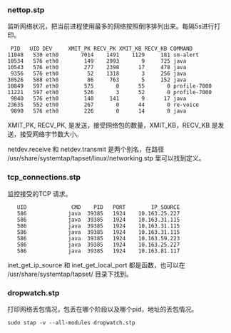 
### nettop.stp

监听网络状况，把当前进程使用最多的网络按照倒序排列出来。每隔5s进行打印。

```
 PID   UID DEV     XMIT_PK RECV_PK XMIT_KB RECV_KB COMMAND
11048   530 eth0       7014    1491    1129     181 sm-alert
10534   576 eth0        149    2993       9     725 java
10543   576 eth0        277    2398      17     478 java
 9356   576 eth0         52    1318       3     256 java
30526   588 eth0         86     763       5     152 java
10849   597 eth0        575       0      55       0 profile-7000
11221   597 eth0        526       3      52       0 profile-7000
 9840   576 eth0        140     141       9      17 java
23635   552 eth0        267       0      44       0 re-voice
 9890   576 eth0        226       0      14       0 java
 ```

 XMIT_PK, RECV_PK, 是发送，接受网络包的数量，XMIT_KB，RECV_KB 是发送，接受网络字节数大小。
 
 netdev.receive  和 netdev.transmit 是两个别名，在路径 /usr/share/systemtap/tapset/linux/networking.stp 里可以找到定义。 

### tcp_connections.stp

监控接受的TCP 请求。

```
   UID              CMD    PID   PORT        IP_SOURCE
   586             java  39385   1924    10.163.25.227
   586             java  39385   1924    10.163.31.115
   586             java  39385   1924    10.163.31.115
   586             java  39385   1924    10.163.31.115
   586             java  39385   1924    10.163.59.223
   586             java  39385   1924    10.163.25.227
   586             java  39385   1924    10.163.81.117

```
inet_get_ip_source 和 inet_get_local_port 都是函数，也可以在 /usr/share/systemtap/tapset/ 目录下找到。

### dropwatch.stp

打印网络丢包情况，包丢在哪个阶段以及哪个pid，地址的丢包情况。

```
sudo stap -v --all-modules dropwatch.stp
```

